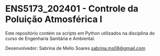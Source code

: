 # ENS5173_202401 - Controle da Poluição Atmosférica I

Este repositório contém os scripts em Python utilizados na disciplina do curso de Engenharia Sanitária e Ambiental.

Desenvolvedor: Sabrina de Mello Soares
               sabrina.ms08@gmail.com 